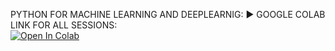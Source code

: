PYTHON FOR MACHINE LEARNING AND DEEPLEARNIG:
▶️ GOOGLE COLAB LINK FOR ALL SESSIONS:  
[![Open In Colab](https://colab.research.google.com/assets/colab-badge.svg)](https://colab.research.google.com/github/santhoshkumar122334455/python-_basic_-to-_advance/blob/main/07_Data_Science_Libraries/numpyfundamentals%20(1).ipynb)





